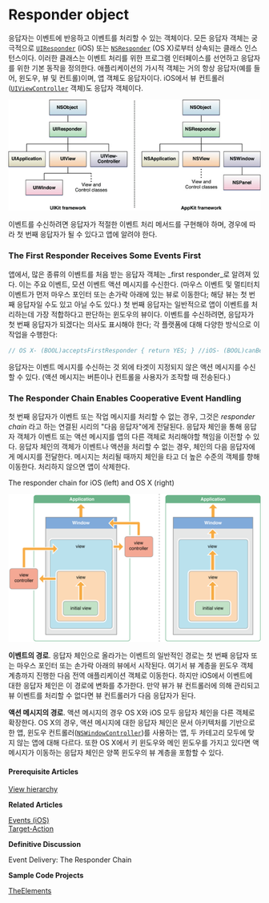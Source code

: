 # Responder object

응답자는 이벤트에 반응하고 이벤트를 처리할 수 있는 객체이다. 모든 응답자 객체는 궁극적으로 [`UIResponder`](https://developer.apple.com/documentation/uikit/uiresponder) \(iOS\) 또는 [`NSResponder`](https://developer.apple.com/documentation/appkit/nsresponder) \(OS X\)로부터 상속되는 클래스 인스턴스이다. 이러한 클래스는 이벤트 처리를 위한 프로그램 인터페이스를 선언하고 응답자를 위한 기본 동작을 정의한다. 애플리케이션의 가시적 객체는 거의 항상 응답자\(예를 들어, 윈도우, 뷰 및 컨트롤\)이며, 앱 객체도 응답자이다. iOS에서 뷰 컨트롤러 \([`UIViewController`](https://developer.apple.com/documentation/uikit/uiviewcontroller) 객체\)도 응답자 객체이다.

![](../../.gitbook/assets/responder.jpg)

이벤트를 수신하려면 응답자가 적절한 이벤트 처리 메서드를 구현해야 하며, 경우에 따라 첫 번째 응답자가 될 수 있다고 앱에 알려야 한다.

### The First Responder Receives Some Events First

앱에서, 많은 종류의 이벤트를 처음 받는 응답자 객체는 _first responder_로 알려져 있다. 이는 주요 이벤트, 모션 이벤트 액션 메시지를 수신한다. \(마우스 이벤트 및 멀티터치 이벤트가 먼저 마우스 포인터 또는 손가락 아래에 있는 뷰로 이동한다; 해당 뷰는 첫 번째 응답자일 수도 있고 아닐 수도 있다.\) 첫 번째 응답자는 일반적으로 앱이 이벤트를 처리하는데 가장 적합하다고 판단하는 윈도우의 뷰이다. 이벤트를 수신하려면, 응답자가 첫 번째 응답자가 되겠다는 의사도 표시해야 한다; 각 플랫폼에 대해 다양한 방식으로 이 작업을 수행한다:

```objectivec
// OS X- (BOOL)acceptsFirstResponder { return YES; } //iOS- (BOOL)canBecomeFirstResponder { return YES; }
```

응답자는 이벤트 메시지를 수신하는 것 외에 타겟이 지정되지 않은 액션 메시지를 수신할 수 있다. \(액션 메시지는 버튼이나 컨트롤을 사용자가 조작할 때 전송된다.\)

### The Responder Chain Enables Cooperative Event Handling

첫 번째 응답자가 이벤트 또는 작업 메시지를 처리할 수 없는 경우, 그것은 _responder chain_ 라고 하는 연결된 시리의 "다음 응답자"에게 전달된다. 응답자 체인을 통해 응답자 객체가 이벤트 또는 액션 메시지를 앱의 다른 객체로 처리해야할 책임을 이전할 수 있다. 응답자 체인의 객체가 이벤트나 액션을 처리할 수 없는 경우, 체인의 다음 응답자에게 메시지를 전달한다. 메시지는 처리될 때까지 체인을 타고 더 높은 수준의 객체를 향해 이동한다. 처리하지 않으면 앱이 삭제한다.

The responder chain for iOS \(left\) and OS X \(right\)

![](../../.gitbook/assets/ios_and_osx_responder_chain_2x.png)

**이벤트의 경로**. 응답자 체인으로 올라가는 이벤트의 일반적인 경로는 첫 번째 응답자 또는 마우스 포인터 또는 손가락 아래의 뷰에서 시작된다. 여기서 뷰 계층을 윈도우 객체 계층까지 진행한 다음 전역 애플리케이션 객체로 이동한다. 하지만 iOS에서 이벤트에 대한 응답자 체인은 이 경로에 변화를 추가한다. 만약 뷰가 뷰 컨트롤러에 의해 관리되고 뷰 이벤트를 처리할 수 없다면 뷰 컨트롤러가 다음 응답자가 된다.

**액션 메시지의 경로**. 액션 메시지의 경우 OS X와 iOS 모두 응답자 체인을 다른 객체로 확장한다. OS X의 경우, 액션 메시지에 대한 응답자 체인은 문서 아키텍처를 기반으로 한 앱, 윈도우 컨트롤러\([`NSWindowController`](https://developer.apple.com/documentation/appkit/nswindowcontroller)\)를 사용하는 앱, 두 카테고리 모두에 맞지 않는 앱에 대해 다르다. 또한 OS X에서 키 윈도우와 메인 윈도우를 가지고 있다면 액 메시지가 이동하는 응답자 체인은 양쪽 윈도우의 뷰 계층을 포함할 수 있다.

#### Prerequisite Articles

[View hierarchy](https://developer.apple.com/library/archive/documentation/General/Conceptual/Devpedia-CocoaApp/View%20Hierarchy.html#//apple_ref/doc/uid/TP40009071-CH2-SW1)

**Related Articles**

[Events \(iOS\)](https://developer.apple.com/library/archive/documentation/General/Conceptual/Devpedia-CocoaApp/EventHandlingiPhone.html#//apple_ref/doc/uid/TP40009071-CH13-SW1)  
[Target-Action](https://developer.apple.com/library/archive/documentation/General/Conceptual/Devpedia-CocoaApp/TargetAction.html#//apple_ref/doc/uid/TP40009071-CH3-SW1)

**Definitive Discussion**

Event Delivery: The Responder Chain

**Sample Code Projects**

[TheElements](https://developer.apple.com/library/archive/samplecode/TheElements/Introduction/Intro.html#//apple_ref/doc/uid/DTS40007419)

